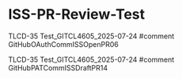 # ISS-PR-Review-Test

TLCD-35 Test_GITCL4605_2025-07-24 #comment GitHubOAuthCommISSOpenPR06

TLCD-35 Test_GITCL4605_2025-07-24 #comment GitHubPATCommISSDraftPR14
